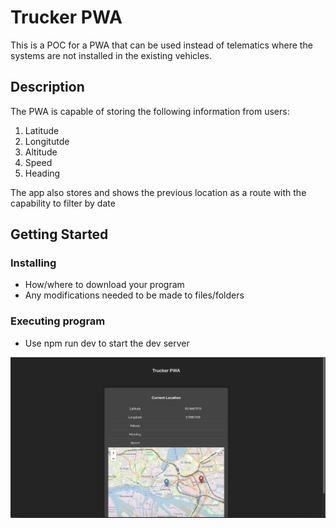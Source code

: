 # Trucker PWA
This is a POC for a PWA that can be used instead of telematics where the systems are not installed in the existing vehicles. 

## Description
The PWA is capable of storing the following information from users:
1. Latitude
2. Longitutde
3. Altitude
4. Speed
5. Heading

The app also stores and shows the previous location as a route with the capability to filter by date 

## Getting Started

### Installing
- How/where to download your program
- Any modifications needed to be made to files/folders

### Executing program
- Use npm run dev to start the dev server

![Sample Image](public/sample.png)
